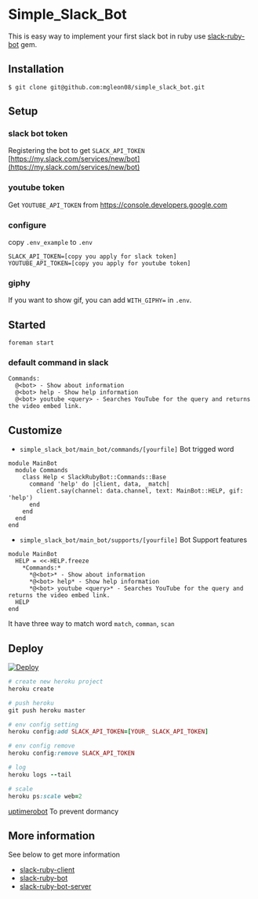 # Simple_Slack_Bot

This is easy way to implement your first slack bot in ruby use [slack-ruby-bot](https://github.com/slack-ruby/slack-ruby-bot) gem.

## Installation

```
$ git clone git@github.com:mgleon08/simple_slack_bot.git
```

## Setup

### slack bot token
Registering the bot to get `SLACK_API_TOKEN` [https://my.slack.com/services/new/bot](https://my.slack.com/services/new/bot)


### youtube token

Get `YOUTUBE_API_TOKEN` from [https://console.developers.google.com
](https://console.developers.google.com)

### configure
copy `.env_example` to `.env`

```
SLACK_API_TOKEN=[copy you apply for slack token]
YOUTUBE_API_TOKEN=[copy you apply for youtube token]
```

### giphy

If you want to show gif, you can add `WITH_GIPHY=` in `.env`.

## Started

```
foreman start
```

### default command in slack

```
Commands:
  @<bot> - Show about information
  @<bot> help - Show help information
  @<bot> youtube <query> - Searches YouTube for the query and returns the video embed link.
```

## Customize

* `simple_slack_bot/main_bot/commands/[yourfile]` Bot trigged word

```
module MainBot
  module Commands
    class Help < SlackRubyBot::Commands::Base
      command 'help' do |client, data, _match|
        client.say(channel: data.channel, text: MainBot::HELP, gif: 'help')
      end
    end
  end
end
```

* `simple_slack_bot/main_bot/supports/[yourfile]` Bot Support features

```
module MainBot
  HELP = <<-HELP.freeze
    *Commands:*
      *@<bot>* - Show about information
      *@<bot> help* - Show help information
      *@<bot> youtube <query>* - Searches YouTube for the query and returns the video embed link.
  HELP
end
```

It have three way to match word `match`, `comman`, `scan`

## Deploy

[![Deploy](https://www.herokucdn.com/deploy/button.svg)](https://heroku.com)

```ruby
# create new heroku project
heroku create

# push heroku
git push heroku master

# env config setting
heroku config:add SLACK_API_TOKEN=[YOUR_ SLACK_API_TOKEN]

# env config remove
heroku config:remove SLACK_API_TOKEN

# log
heroku logs --tail

# scale
heroku ps:scale web=2
```

[uptimerobot](http://uptimerobot.com/) To prevent dormancy

## More information

See below to get more information

* [slack-ruby-client](https://github.com/slack-ruby/slack-ruby-client)
* [slack-ruby-bot](https://github.com/slack-ruby/slack-ruby-bot)
* [slack-ruby-bot-server](https://github.com/slack-ruby/slack-ruby-bot-server)
